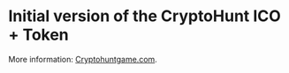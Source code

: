 # Initial version of the CryptoHunt ICO + Token

More information: [Cryptohuntgame.com](http://cryptohuntgame.com).